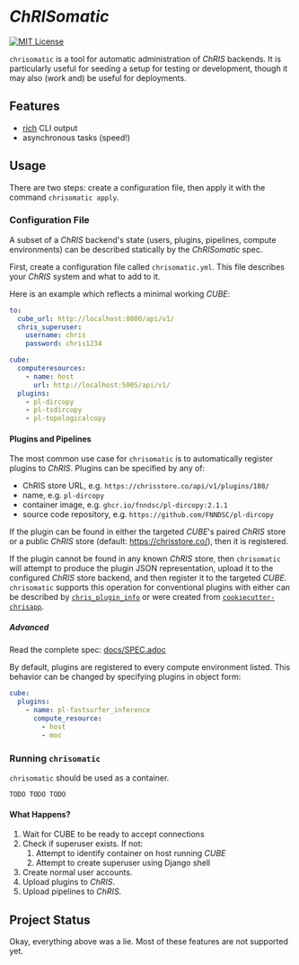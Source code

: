# _ChRISomatic_

[//]: # ([![Version]&#40;https://img.shields.io/docker/v/fnndsc/chrisomatic?sort=semver&#41;]&#40;https://hub.docker.com/r/fnndsc/chrisomatic&#41;)

[![MIT License](https://img.shields.io/github/license/fnndsc/chrisomatic)](https://github.com/FNNDSC/chrisomatic/blob/master/LICENSE)

[//]: # ([![Build]&#40;https://github.com/FNNDSC/chrisomatic/actions/workflows/ci.yml/badge.svg&#41;]&#40;https://github.com/FNNDSC/chrisomatic/actions&#41;)

`chrisomatic` is a tool for automatic administration of _ChRIS_ backends.
It is particularly useful for seeding a setup for testing or development,
though it may also (work and) be useful for deployments.

## Features

- [rich](https://pypi.org/project/rich/) CLI output
- asynchronous tasks (speed!)

## Usage

There are two steps: create a configuration file, then apply it with
the command `chrisomatic apply`.

### Configuration File

A subset of a _ChRIS_ backend's state (users, plugins, pipelines, compute
environments) can be described statically by the _ChRISomatic_ spec.

First, create a configuration file called `chrisomatic.yml`.
This file describes your _ChRIS_ system and what to add to it.

Here is an example which reflects a minimal working _CUBE_:

```yaml
to:
  cube_url: http://localhost:8000/api/v1/
  chris_superuser:
    username: chris
    password: chris1234

cube:
  computeresources:
    - name: host
      url: http://localhost:5005/api/v1/
  plugins:
    - pl-dircopy
    - pl-tsdircopy
    - pl-topologicalcopy
```

#### Plugins and Pipelines

The most common use case for `chrisomatic` is to automatically
register plugins to _ChRIS_. Plugins can be specified by any of:

- ChRIS store URL, e.g. `https://chrisstore.co/api/v1/plugins/108/`
- name, e.g. `pl-dircopy`
- container image, e.g. `ghcr.io/fnndsc/pl-dircopy:2.1.1` 
- source code repository, e.g. `https://github.com/FNNDSC/pl-dircopy`

If the plugin can be found in either the targeted _CUBE_'s paired
_ChRIS_ store or a public _ChRIS_ store (default: https://chrisstore.co/),
then it is registered.

If the plugin cannot be found in any known _ChRIS_ store, then
`chrisomatic` will attempt to produce the plugin JSON representation,
upload it to the configured _ChRIS_ store backend, and then register
it to the targeted _CUBE_. `chrisomatic` supports this operation for
conventional plugins with either can be described by 
[`chris_plugin_info`](https://github.com/FNNDSC/chris_plugin)
or were created from
[`cookiecutter-chrisapp`](https://github.com/fnndsc/cookiecutter-chrisapp).

##### Advanced

Read the complete spec: [docs/SPEC.adoc](docs/SPEC.adoc)

By default, plugins are registered to every compute environment listed.
This behavior can be changed by specifying plugins in object form:

```yaml
cube:
  plugins:
    - name: pl-fastsurfer_inference
      compute_resource:
        - host
        - moc
```

### Running `chrisomatic`

`chrisomatic` should be used as a container.

```shell
TODO TODO TODO
```

#### What Happens?

1. Wait for CUBE to be ready to accept connections
2. Check if superuser exists. If not:
   1. Attempt to identify container on host running _CUBE_
   2. Attempt to create superuser using Django shell
3. Create normal user accounts.
4. Upload plugins to _ChRIS_.
5. Upload pipelines to _ChRIS_.

## Project Status

Okay, everything above was a lie. Most of these features are not supported yet.
